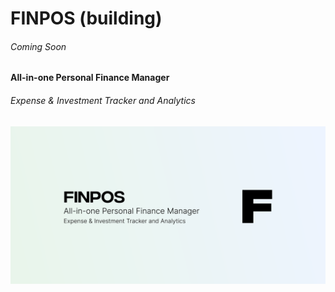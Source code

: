 # FINPOS (building)
###### Coming Soon
#### All-in-one Personal Finance Manager
###### Expense & Investment Tracker and Analytics

![1](CoverFrame.png)

